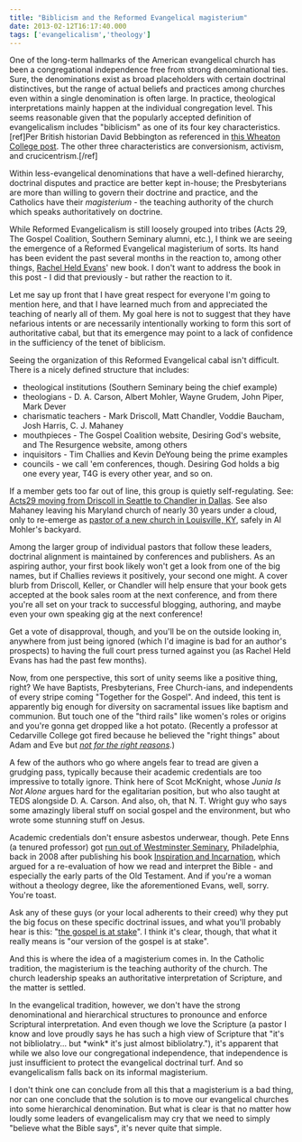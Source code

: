 ```yaml
---
title: "Biblicism and the Reformed Evangelical magisterium"
date: 2013-02-12T16:17:40.000
tags: ['evangelicalism','theology']
---
```


One of the long-term hallmarks of the American evangelical church has been a congregational independence free from strong denominational ties. Sure, the denominations exist as broad placeholders with certain doctrinal distinctives, but the range of actual beliefs and practices among churches even within a single denomination is often large. In practice, theological interpretations mainly happen at the individual congregation level. This seems reasonable given that the popularly accepted definition of evangelicalism includes "biblicism" as one of its four key characteristics. \[ref\]Per British historian David Bebbington as referenced in [this Wheaton College post](http://www.wheaton.edu/ISAE/Defining-Evangelicalism/Defining-the-Term). The other three characteristics are conversionism, activism, and crucicentrism.\[/ref\]

Within less-evangelical denominations that have a well-defined hierarchy, doctrinal disputes and practice are better kept in-house; the Presbyterians are more than willing to govern their doctrine and practice, and the Catholics have their _magisterium_ - the teaching authority of the church which speaks authoritatively on doctrine.

While Reformed Evangelicalism is still loosely grouped into tribes (Acts 29, The Gospel Coalition, Southern Seminary alumni, etc.), I think we are seeing the emergence of a Reformed Evangelical magisterium of sorts. Its hand has been evident the past several months in the reaction to, among other things, [Rachel Held Evans](http://www.rachelheldevans.com)' new book. I don't want to address the book in this post - I did that previously - but rather the reaction to it.

Let me say up front that I have great respect for everyone I'm going to mention here, and that I have learned much from and appreciated the teaching of nearly all of them. My goal here is not to suggest that they have nefarious intents or are necessarily intentionally working to form this sort of authoritative cabal, but that its emergence may point to a lack of confidence in the sufficiency of the tenet of biblicism.

Seeing the organization of this Reformed Evangelical cabal isn't difficult. There is a nicely defined structure that includes:

- theological institutions (Southern Seminary being the chief example)
- theologians - D. A. Carson, Albert Mohler, Wayne Grudem, John Piper, Mark Dever
- charismatic teachers - Mark Driscoll, Matt Chandler, Voddie Baucham, Josh Harris, C. J. Mahaney
- mouthpieces - The Gospel Coalition website, Desiring God's website, and The Resurgence website, among others
- inquisitors - Tim Challies and Kevin DeYoung being the prime examples
- councils - we call 'em conferences, though. Desiring God holds a big one every year, T4G is every other year, and so on.

If a member gets too far out of line, this group is quietly self-regulating. See: [Acts29 moving from Driscoll in Seattle to Chandler in Dallas](/12/03/some-thoughts-on-matt-chandlers-move-to-lead-acts-29/). See also Mahaney leaving his Maryland church of nearly 30 years under a cloud, only to re-emerge as [pastor of a new church in Louisville, KY](http://www.sovereigngraceministries.org/blogs/sgm/post/Church-planter-interview-CJ-Mahaney-(Louisville-KY).aspx), safely in Al Mohler's backyard.

Among the larger group of individual pastors that follow these leaders, doctrinal alignment is maintained by conferences and publishers. As an aspiring author, your first book likely won't get a look from one of the big names, but if Challies reviews it positively, your second one might. A cover blurb from Driscoll, Keller, or Chandler will help ensure that your book gets accepted at the book sales room at the next conference, and from there you're all set on your track to successful blogging, authoring, and maybe even your own speaking gig at the next conference!

Get a vote of disapproval, though, and you'll be on the outside looking in, anywhere from just being ignored (which I'd imagine is bad for an author's prospects) to having the full court press turned against you (as Rachel Held Evans has had the past few months).

Now, from one perspective, this sort of unity seems like a positive thing, right? We have Baptists, Presbyterians, Free Church-ians, and independents of every stripe coming "Together for the Gospel". And indeed, this tent is apparently big enough for diversity on sacramental issues like baptism and communion. But touch one of the "third rails" like women's roles or origins and you're gonna get dropped like a hot potato. (Recently a professor at Cedarville College got fired because he believed the "right things" about Adam and Eve but _[not for the right reasons](http://www.christianitytoday.com/ct/2012/november/crisis-of-faith-statements.html)_.)

A few of the authors who go where angels fear to tread are given a grudging pass, typically because their academic credentials are too impressive to totally ignore. Think here of Scot McKnight, whose _Junia Is Not Alone_ argues hard for the egalitarian position, but who also taught at TEDS alongside D. A. Carson. And also, oh, that N. T. Wright guy who says some amazingly liberal stuff on social gospel and the environment, but who wrote some stunning stuff on Jesus.

Academic credentials don't ensure asbestos underwear, though. Pete Enns (a tenured professor) got [run out of Westminster Seminary](http://www.christianitytoday.com/ct/2008/aprilweb-only/114-24.0.html), Philadelphia, back in 2008 after publishing his book [Inspiration and Incarnation](http://www.amazon.com/gp/product/0801027306/ref=as_li_ss_tl?ie=UTF8&camp=1789&creative=390957&creativeASIN=0801027306&linkCode=as2&tag=chrishubbs-20), which argued for a re-evaluation of how we read and interpret the Bible - and especially the early parts of the Old Testament. And if you're a woman without a theology degree, like the aforementioned Evans, well, sorry. You're toast.

Ask any of these guys (or your local adherents to their creed) why they put the big focus on these specific doctrinal issues, and what you'll probably hear is this: "[the gospel is at stake](http://www.albertmohler.com/2011/02/01/creation-vs-evolution-the-new-shape-of-the-debate/)". I think it's clear, though, that what it really means is "our version of the gospel is at stake".

And this is where the idea of a magisterium comes in. In the Catholic tradition, the magisterium is the teaching authority of the church. The church leadership speaks an authoritative interpretation of Scripture, and the matter is settled.

In the evangelical tradition, however, we don't have the strong denominational and hierarchical structures to pronounce and enforce Scriptural interpretation. And even though we love the Scripture (a pastor I know and love proudly says he has such a high view of Scripture that "it's not bibliolatry... but \*wink\* it's just almost bibliolatry."), it's apparent that while we also love our congregational independence, that independence is just insufficient to protect the evangelical doctrinal turf. And so evangelicalism falls back on its informal magisterium.

I don't think one can conclude from all this that a magisterium is a bad thing, nor can one conclude that the solution is to move our evangelical churches into some hierarchical denomination. But what is clear is that no matter how loudly some leaders of evangelicalism may cry that we need to simply "believe what the Bible says", it's never quite that simple.

